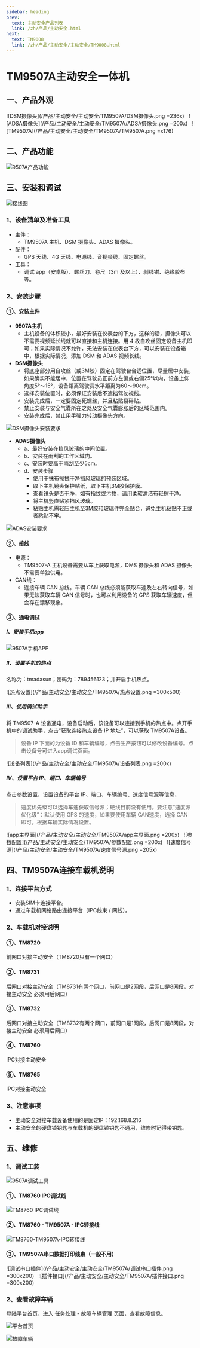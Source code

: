 ```yaml
---
sidebar: heading
prev:
  text: 主动安全产品列表
  link: /zh/产品/主动安全.html
next:
  text: TM9008
  link: /zh/产品/主动安全/主动安全/TM9008.html
---
```


# TM9507A主动安全一体机

## 一、产品外观

![DSM摄像头](/产品/主动安全/主动安全/TM9507A/DSM摄像头.png =236x)
&nbsp;
![ADSA摄像头](/产品/主动安全/主动安全/TM9507A/ADSA摄像头.png =200x)
&nbsp;
![TM9507A](/产品/主动安全/主动安全/TM9507A/TM9507A.png =x176)

## 二、产品功能

![9507A产品功能](/产品/主动安全/主动安全/TM9507A/9507A产品功能.png)

## 三、安装和调试

![接线图](/产品/主动安全/主动安全/TM9507A/接线图.png)

### 1、设备清单及准备工具

- 主件：
  - TM9507A 主机、DSM 摄像头、ADAS 摄像头。
- 配件：
  - GPS 天线、4G 天线、电源线、音视频线、固定螺丝。
- 工具：
  - 调试 app（安卓版）、螺丝刀、卷尺（3m 及以上）、剥线钳、绝缘胶布等。

### 2、安装步骤

#### ①、安装主件

- **9507A主机**
  - 主机设备的体积较小，最好安装在仪表台的下方，这样的话，摄像头可以不需要视频延长线就可以直接和主机连接。用 4 枚自攻丝固定设备主机即可；如果实际情况不允许，无法安装在仪表台下方，可以安装在设备箱中，根据实际情况，添加 DSM 和 ADAS 视频长线。
- **DSM摄像头**
  - 将底座部分用自攻丝（或3M胶）固定在驾驶台合适位置，尽量居中安装，如果确实不能居中，位置在驾驶员正前方左偏或右偏25°以内，设备上仰角度5°～15°，设备距离驾驶员水平距离为60～90cm。
  - 选择安装位置时，必须保证安装后不遮挡驾驶视线。
  - 安装完成后，一定要固定死螺丝，并且粘贴易碎贴。
  - 禁止安装与安全气囊所在之处及安全气囊膨胀后的区域范围内。
  - 安装完成后，禁止用手强力转动摄像头方向。

![DSM摄像头安装要求](/产品/主动安全/主动安全/TM9507A/DSM摄像头安装要求.png)

- **ADAS摄像头**
  - a、最好安装在挡风玻璃的中间位置。
  - b、安装在雨刮的工作区域内。
  - c、安装时要高于雨刮至少5cm。
  - d、安装步骤
    - 使用干抹布擦拭干净挡风玻璃的预装区域。
    - 取下主机镜头保护贴纸，取下主机3M胶保护膜。
    - 查看镜头是否干净，如有指纹或污物，请用柔软清洁布轻擦干净。
    - 将主机竖直贴紧挡风玻璃。
    - 粘贴主机需轻压主机至3M胶和玻璃件完全贴合，避免主机粘贴不正或者粘贴不牢。

![ADAS安装要求](/产品/主动安全/主动安全/TM9507A/ADAS安装要求.png)

#### ②、接线

- 电源：
  - TM9507-A 主机设备需要从车上获取电源，DMS 摄像头和 ADAS 摄像头不需要单独供电。
- CAN线：
  - 连接车辆 CAN 总线。车辆 CAN 总线必须能获取车速及左右转向信号，如果无法获取车辆 CAN 信号时，也可以利用设备的 GPS 获取车辆速度，但会存在漂移现象。

#### ③、通电调试

##### Ⅰ、安装手机app

![9507A手机APP](/产品/主动安全/主动安全/TM9507A/9507A手机APP.png)&nbsp;

##### Ⅱ、设置手机的热点

名称为：tmadasun；密码为：789456123；并开启手机热点。

![热点设置](/产品/主动安全/主动安全/TM9507A/热点设置.png =300x500)&nbsp;

##### Ⅲ、使用调试助手

将 TM9507-A 设备通电，设备启动后，该设备可以连接到手机的热点中。点开手机中的调试助手，点击“获取连接热点设备 IP 地址”，可以获取 TM9507A设备。

> 设备 IP 下面的为设备 ID 和车辆编号，点击生产按钮可以修改设备编号。点击设备号可进入app调试页面。

![设备列表](/产品/主动安全/主动安全/TM9507A/设备列表.png =200x)&nbsp;

##### Ⅳ、设置平台 IP、端口、车辆编号

点击参数设置，设置设备的平台 IP、端口、车辆编号、速度信号源等信息，

> 速度优先级可以选择车速获取信号源；硬线目前没有使用。要注意“速度源优化级”：默认使用 GPS 的速度，如果要使用车辆 CAN速度，选择 CAN 即可。根据车辆实际情况设置。

![app主界面](/产品/主动安全/主动安全/TM9507A/app主界面.png =200x)
&nbsp;
![参数配置](/产品/主动安全/主动安全/TM9507A/参数配置.png =200x)
&nbsp;
![速度信号源](/产品/主动安全/主动安全/TM9507A/速度信号源.png =205x)

## 四、TM9507A连接车载机说明

### 1、连接平台方式

- 安装SIM卡连接平台。
- 通过车载机网络路由连接平台（IPC线束 / 网线）。

### 2、车载机对接说明

#### ①、TM8720

前网口对接主动安全（TM8720只有一个网口）

#### ②、TM8731

后网口对接主动安全（TM8731有两个网口，前网口是2网段，后网口是8网段，对接主动安全 必须用后网口）

#### ③、TM8732

后网口对接主动安全（TM8732有两个网口，前网口是1网段，后网口是8网段，对接主动安全 必须用后网口）

#### ④、TM8760

IPC对接主动安全

#### ⑤、TM8765

IPC对接主动安全

### 3、注意事项

- 主动安全对接车载设备使用的是固定IP：192.168.8.216
- 主动安全的硬盘锁钥匙与车载机的硬盘锁钥匙不通用，维修时记得带钥匙。

## 五、维修

### 1、调试工装

![9507A调试工具](/产品/主动安全/主动安全/TM9507A/9507A调试工具.png)

#### ①、TM8760 IPC调试线

![TM8760 IPC调试线](/产品/主动安全/主动安全/TM9507A/TM8760-IPC调试线.png)

#### ②、TM8760 - TM9507A - IPC转接线

![TM8760-TM9507A-IPC转接线](/产品/主动安全/主动安全/TM9507A/TM8760-TM9507A-IPC转接线.png)

#### ③、TM9507A串口数据打印线束（一般不用）

![调试串口插件](/产品/主动安全/主动安全/TM9507A/调试串口插件.png =300x200)
&nbsp;
![插件接口](/产品/主动安全/主动安全/TM9507A/插件接口.png =300x200)

### 2、查看故障车辆

登陆平台首页，进入 任务处理 - 故障车辆管理 页面，查看故障信息。

![平台首页](/产品/主动安全/主动安全/TM9507A/平台首页.png)

![故障车辆](/产品/主动安全/主动安全/TM9507A/故障车辆.png)

